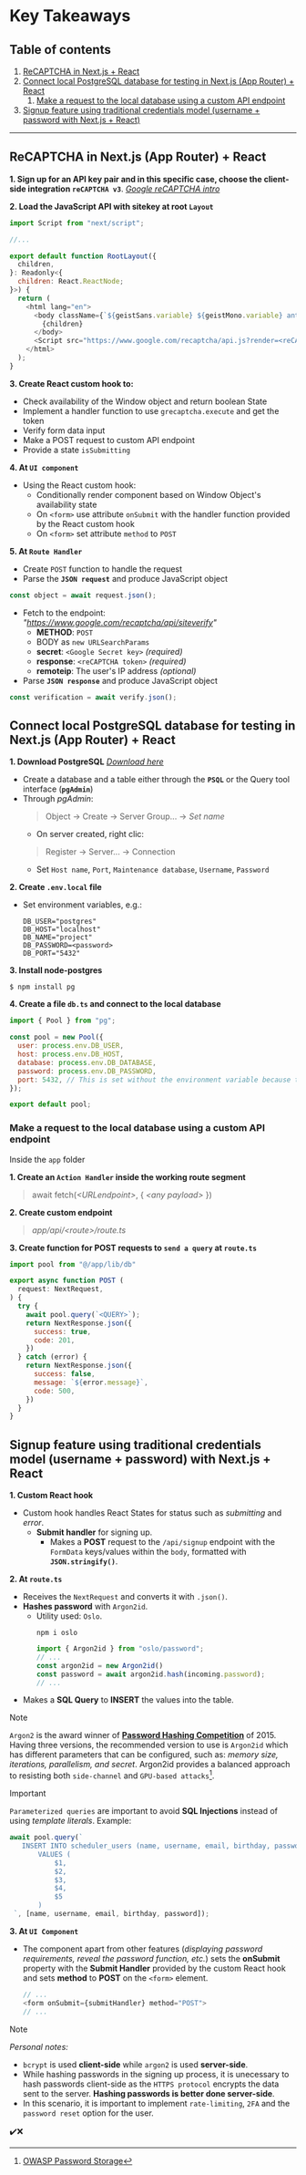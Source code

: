 # Key Takeaways

## Table of contents
1. [ReCAPTCHA in Next.js + React](#recaptcha-in-nextjs-app-router--react)
2. [Connect local PostgreSQL database for testing in Next.js (App Router) + React](#connect-local-postgresql-database-for-testing-in-nextjs-app-router--react)
   1. [Make a request to the local database using a custom API endpoint](#make-a-request-to-the-local-database-using-a-custom-api-endpoint)
3. [Signup feature using traditional credentials model (username + password with Next.js + React)](#signup-feature-using-traditional-credentials-model-username--password-with-nextjs--react)
---
## **ReCAPTCHA in Next.js (App Router) + React**

**1. Sign up for an API key pair and in this specific case, choose the client-side integration `reCAPTCHA v3`**. *[Google reCAPTCHA intro](https://developers.google.com/recaptcha/intro)*

**2. Load the JavaScript API with sitekey at root `Layout`**
```javascript
import Script from "next/script";

//...

export default function RootLayout({
  children,
}: Readonly<{
  children: React.ReactNode;
}>) {
  return (
    <html lang="en">
      <body className={`${geistSans.variable} ${geistMono.variable} antialiased`}>
        {children}
      </body>
      <Script src="https://www.google.com/recaptcha/api.js?render=<reCAPTCHA_site_key>" />
    </html>
  );
}
```

**3. Create React custom hook to:**
  - Check availability of the Window object and return boolean State
  - Implement a handler function to use `grecaptcha.execute` and get the token
  - Verify form data input
  - Make a POST request to custom API endpoint
  - Provide a state `isSubmitting`

**4. At `UI component`**
  - Using the React custom hook:
    - Conditionally render component based on Window Object's availability state
    - On `<form>` use attribute `onSubmit` with the handler function provided by the React custom hook
    - On `<form>` set attribute `method` to `POST`

**5. At `Route Handler`**
  - Create `POST` function to handle the request
  - Parse the **`JSON request`** and produce JavaScript object
  ```javascript
  const object = await request.json();
  ```
  - Fetch to the endpoint: *"https://www.google.com/recaptcha/api/siteverify"*
    - **METHOD**: `POST`
    - BODY as `new URLSearchParams`
    - **secret**: `<Google Secret key>` *(required)*
    - **response**: `<reCAPTCHA token>` *(required)*
    - **remoteip**: The user's IP address *(optional)*
  - Parse **`JSON response`** and produce JavaScript object
  ```javascript
  const verification = await verify.json();
  ```

## **Connect local PostgreSQL database for testing in Next.js (App Router) + React**

**1. Download PostgreSQL** *[Download here](https://www.postgresql.org/download/)*
  - Create a database and a table either through the **`PSQL`** or the Query tool interface (**`pgAdmin`**)
  - Through *pgAdmin*:
    > Object -> Create -> Server Group... -> *Set name*
    - On server created, right clic:
    > Register -> Server... -> Connection
      - Set `Host name`, `Port`, `Maintenance database`, `Username`, `Password`

**2. Create `.env.local` file**
  - Set environment variables, e.g.:
    ```
    DB_USER="postgres"
    DB_HOST="localhost"
    DB_NAME="project"
    DB_PASSWORD=<password>
    DB_PORT="5432"
    ```
**3. Install node-postgres**
  ```
  $ npm install pg
  ```
**4. Create a file `db.ts` and connect to the local database**
```javascript
import { Pool } from "pg";

const pool = new Pool({
  user: process.env.DB_USER,
  host: process.env.DB_HOST,
  database: process.env.DB_DATABASE,
  password: process.env.DB_PASSWORD,
  port: 5432, // This is set without the environment variable because the value must be a number, not a string.
});

export default pool;
```

### Make a request to the local database using a custom API endpoint

Inside the `app` folder

**1. Create an `Action Handler` inside the working route segment**
  > await fetch(*&lt;URLendpoint&gt;*, { *&lt;any payload&gt;* })

**2. Create custom endpoint**
  > *app/api/&lt;route&gt;/route.ts*

**3. Create function for POST requests to `send a query` at `route.ts`**
```javascript
import pool from "@/app/lib/db"

export async function POST (
  request: NextRequest,
) {
  try {
    await pool.query(`<QUERY>`);
    return NextResponse.json({
      success: true,
      code: 201,
    })
  } catch (error) {
    return NextResponse.json({
      success: false,
      message: `${error.message}`,
      code: 500,
    })
  }
}
```
## Signup feature using traditional credentials model (username + password) with Next.js + React

**1. Custom React hook**
   + Custom hook handles React States for status such as *submitting* and *error*.
     + **Submit handler** for signing up.
       + Makes a **POST** request to the `/api/signup` endpoint with the `FormData` keys/values within the `body`, formatted with **`JSON.stringify()`**.

**2. At `route.ts`**
   + Receives the `NextRequest` and converts it with `.json()`.
   + **Hashes password** with `Argon2id`.
     + Utility used: `Oslo`.
       ```
       npm i oslo
       ```
       ```javascript
       import { Argon2id } from "oslo/password";
       // ...
       const argon2id = new Argon2id()
       const password = await argon2id.hash(incoming.password);
       // ...
       ```
   + Makes a **SQL Query** to **INSERT** the values into the table.

> [!NOTE]
> `Argon2` is the award winner of [**Password Hashing Competition**](https://en.wikipedia.org/wiki/Password_Hashing_Competition) of 2015. Having three versions,
> the recommended version to use is `Argon2id` which has different parameters that can be configured, such as: *memory size, iterations, parallelism, and secret*.
> Argon2id provides a balanced approach to resisting both `side-channel` and `GPU-based attacks`[^1].

> [!IMPORTANT]
> `Parameterized queries` are important to avoid **SQL Injections** instead of using *template literals*. Example:
> ```javascript
> await pool.query(`
>    INSERT INTO scheduler_users (name, username, email, birthday, password)
>        VALUES (
>            $1,
>            $2,
>            $3,
>            $4,
>            $5
>        )
>  `, [name, username, email, birthday, password]);
> ```

**3. At `UI Component`**
   + The component apart from other features (*displaying password requirements, reveal the password function, etc.*) sets the **onSubmit** property with the **Submit Handler** provided by the custom React hook and sets **method** to **POST**  on the `<form>` element.
     ```javascript
     // ...
     <form onSubmit={submitHandler} method="POST">
     // ...
     ```
> [!NOTE]
> *Personal notes:*
> + `bcrypt` is used **client-side** while `argon2` is used **server-side**.
> + While hashing passwords in the signing up process, it is unecessary to hash passwords client-side as the `HTTPS protocol` encrypts the data sent to the server. **Hashing passwords is better done server-side**.
> + In this scenario, it is important to implement `rate-limiting`, `2FA` and the `password reset` option for the user.

✔️❌
[^1]: [OWASP Password Storage](https://cheatsheetseries.owasp.org/cheatsheets/Password_Storage_Cheat_Sheet.html)

